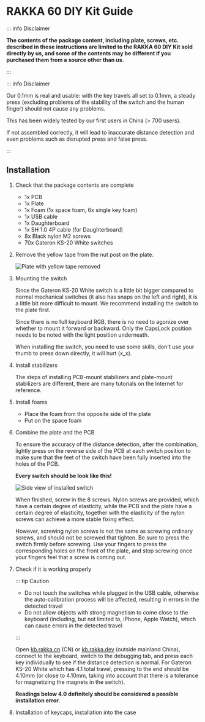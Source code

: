 # RAKKA 60 DIY Kit Guide

::: info Disclaimer

**The contents of the package content, including plate, screws, etc. described in these instructions are limited to the RAKKA 60 DIY Kit sold directly by us, and some of the contents may be different if you purchased them from a source other than us.**

:::

::: info Disclaimer

Our 0.1mm is real and usable: with the key travels all set to 0.1mm, a steady press (excluding problems of the stability of the switch and the human finger) should not cause any problems.

This has been widely tested by our first users in China (> 700 users).

If not assembled correctly, it will lead to inaccurate distance detection and even problems such as disrupted press and false press.

:::

## Installation

1. Check that the package contents are complete 

    - 1x PCB
    - 1x Plate
    - 1x Foam (1x space foam, 6x single key foam)
    - 1x USB cable
    - 1x Daughterboard
    - 1x SH 1.0 4P cable (for Daughterboard)
    - 8x Black nylon M2 screws
    - 70x Gateron KS-20 White switches

2. Remove the yellow tape from the nut post on the plate.

   ![Plate with yellow tape removed](/60he/plate_screw_removed.png)

3. Mounting the switch

   Since the Gateron KS-20 White switch is a little bit bigger compared to normal mechanical switches (it also has snaps on the left and right), it is a little bit more difficult to mount. We recommend installing the switch to the plate first.

   Since there is no full keyboard RGB, there is no need to agonize over whether to mount it forward or backward. Only the CapsLock position needs to be noted with the light position underneath.

   When installing the switch, you need to use some skills, don't use your thumb to press down directly, it will hurt (x_x).

4. Install stabilizers

   The steps of installing PCB-mount stabilizers and plate-mount stabilizers are different, there are many tutorials on the Internet for reference.

5. Install foams

    - Place the foam from the opposite side of the plate
    - Put on the space foam

6. Combine the plate and the PCB

   To ensure the accuracy of the distance detection, after the combination, lightly press on the reverse side of the PCB at each switch position to make sure that the feet of the switch have been fully inserted into the holes of the PCB.

   **Every switch should be look like this!**

   ![Side view of installed switch](/60he/side_view.png)

   When finished, screw in the 8 screws. Nylon screws are provided, which have a certain degree of elasticity, while the PCB and the plate have a certain degree of elasticity, together with the elasticity of the nylon screws can achieve a more stable fixing effect.

   However, screwing nylon screws is not the same as screwing ordinary screws, and should not be screwed that tighten. Be sure to press the switch firmly before screwing. Use your fingers to press the corresponding holes on the front of the plate, and stop screwing once your fingers feel that a screw is coming out.

7. Check if it is working properly

   ::: tip Caution

   - Do not touch the switches while plugged in the USB cable, otherwise the auto-calibration process will be affected, resulting in errors in the detected travel
   - Do not allow objects with strong magnetism to come close to the keyboard (including, but not limited to, iPhone, Apple Watch), which can cause errors in the detected travel

   :::

   Open [kb.rakka.cn](https://kb.rakka.cn) (CN) or [kb.rakka.dev](https://kb.rakka.dev) (outside mainland China), connect to the keyboard, switch to the debugging tab, and press each key individually to see if the distance detection is normal. For Gateron KS-20 White which has 4.1 total travel, pressing to the end should be 4.10mm (or close to 4.10mm, taking into account that there is a tolerance for magnetizing the magnets in the switch).

   **Readings below 4.0 definitely should be considered a possible installation error**.

8. Installation of keycaps, installation into the case
